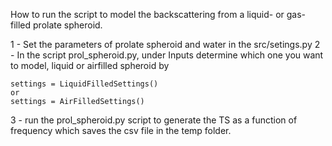 How to run the script to model the backscattering from a liquid- or gas-filled prolate spheroid. 

1 - Set the parameters of prolate spheroid and water in the src/setings.py
2 - In the script prol_spheroid.py, under Inputs determine which one you want to model, liquid or airfilled spheroid by 

   	settings = LiquidFilledSettings()
	or
	settings = AirFilledSettings()

3 - run the prol_spheroid.py script to generate the TS as a function of frequency which saves the csv file in the temp folder. 
